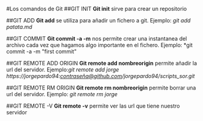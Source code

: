 #Los comandos de Git
##GIT INIT
**Git init** sirve para crear un repositorio

##GIT ADD
**Git add** se utiliza para añadir un fichero a git. Ejemplo: *git add patata.md*

##GIT COMMIT
**Git commit -a -m** nos permite crear una instantanea del archivo cada vez que hagamos algo importante en el fichero. Ejemplo: *git commit -a -m "first commit"

##GIT REMOTE ADD ORIGIN
**Git remote add nombreorigin** permite añadir la url del servidor. Ejemplo:*git remote add jorge https://jorgepardo94:contraseña@github.com/jorgepardo94/scripts_sor.git*

##GIT REMOTE RM ORIGIN
**Git remote rm nombreorigin** permite borrar una url del servidor. Ejemplo: *git remote rm jorge*

##GIT REMOTE -V
**Git remote -v** permite ver las url que tiene nuestro servidor
